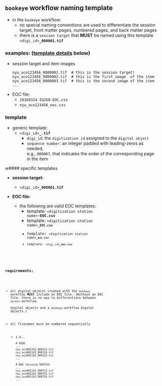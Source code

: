 ## `bookeye` workflow naming template
  * in the `bookeye` workflow:
    * no special naming conventions are used to differentiate the session target, front matter pages, numbered pages, and back matter pages
    * there is a `session target` that **MUST** be named using this template <code><digi_id><b>_000001.tif</b></code>

### examples: ([template details](#template) below)  
  * session target and item images
    ```
    nyu_aco123456_0000001.tif  # this is the session target!
    nyu_aco123456_0000002.tif  # this is the first image  of the item
    nyu_aco123456_0000003.tif  # this is the second image of the item
    ...
    ```
  * EOC file:
    * `20160324-IQ260-EOC.csv`
    * `nyu_aco123456_eoc.csv`


### template
  * generic template:
    * <code><digi_id><b>_</b><sequence number><b>.tif</b></code>
      * `digi_id`: the `digitization id` assigned to the `digital object`
      * `sequence number`: an integer padded with leading-zeros as needed,  
         e.g., `000007`, that indicates the order of the corresponding page in the item

w#### specific templates
* **session target:**
  * <code><digi_id><b>_000001.tif</b></code>

* **EOC file:**
  * the following are valid EOC templates:
    * template: <code>&lt;digitization station name&gt;<b>-EOC.csv</b></code>
    * template: <code>&lt;digitization station name&gt;<code><b>_EOC.csv</b></code>
    * template: <code>&lt;digitization station name&gt;<code><b>_eoc.csv</b></code>
    * template: <code><digi_id><b>_eoc.csv</b></code>

### requirements:
* all digital objects created with the `bookeye` workflow **MUST** include an EOC file.
  (Without an EOC file, there is no way to differentiate between `access`-workflow   
   digital objects and a `bookeye`-workflow digital objects.)

* all filenames must be numbered sequentially
  * i.e., 
    ```
    # GOOD
    ...
    nyu_aco001143_000123.tif
    nyu_aco001143_000124.tif
    nyu_aco001143_000125.tif
    ...

    # BAD (missing 000724)
    ...
    nyu_aco001143_000723.tif
    nyu_aco001143_000725.tif
    nyu_aco001143_000726.tif
    ...
    ```


